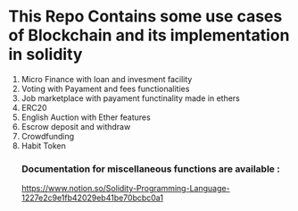 # This Repo Contains some use cases of Blockchain and its implementation in solidity
1. Micro Finance with loan and invesment facility
2. Voting with Payament and fees functionalities
3. Job marketplace with payament functinality made in ethers
4. ERC20
5. English Auction with Ether features
6. Escrow deposit and withdraw
7. Crowdfunding
8. Habit Token 
   ### Documentation for miscellaneous functions are available :
    https://www.notion.so/Solidity-Programming-Language-1227e2c9e1fb42029eb41be70bcbc0a1 
